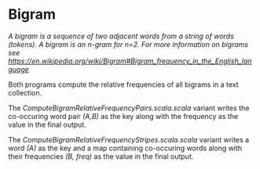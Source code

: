 # Bigram

*A bigram is a sequence of two adjacent words from a string of words (tokens). A bigram is an n-gram for n=2. For more information on bigrams see https://en.wikipedia.org/wiki/Bigram#Bigram_frequency_in_the_English_language*

Both programs compute the relative frequencies of all bigrams in a text collection.

The *ComputeBigramRelativeFrequencyPairs.scala.scala* variant writes the co-occuring word pair *(A,B)* as the key along with the frequency as the value in the final output.

The *ComputeBigramRelativeFrequencyStripes.scala.scala* variant writes a word *(A)* as the key and a map containing co-occuring words along with their frequencies *(B, freq)* as the value in the final output.
